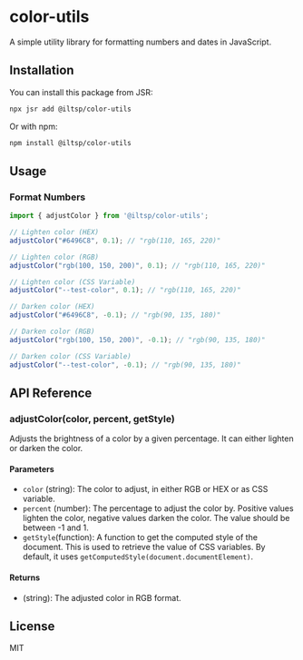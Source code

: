 # color-utils

A simple utility library for formatting numbers and dates in JavaScript.

## Installation

You can install this package from JSR:

```bash
npx jsr add @iltsp/color-utils
```

Or with npm:

```bash
npm install @iltsp/color-utils
```

## Usage

### Format Numbers

```javascript
import { adjustColor } from '@iltsp/color-utils';

// Lighten color (HEX)
adjustColor("#6496C8", 0.1); // "rgb(110, 165, 220)"

// Lighten color (RGB)
adjustColor("rgb(100, 150, 200)", 0.1); // "rgb(110, 165, 220)"

// Lighten color (CSS Variable)
adjustColor("--test-color", 0.1); // "rgb(110, 165, 220)"

// Darken color (HEX)
adjustColor("#6496C8", -0.1); // "rgb(90, 135, 180)"

// Darken color (RGB)
adjustColor("rgb(100, 150, 200)", -0.1); // "rgb(90, 135, 180)"

// Darken color (CSS Variable)
adjustColor("--test-color", -0.1); // "rgb(90, 135, 180)"

```

## API Reference

### adjustColor(color, percent, getStyle)

 Adjusts the brightness of a color by a given percentage. It can either lighten or darken the color.

#### Parameters

- `color` (string): The color to adjust, in either RGB or HEX or as CSS variable.
- `percent` (number): The percentage to adjust the color by. Positive values lighten the color, negative values darken the color. The value should be between -1 and 1.
- `getStyle`(function): A function to get the computed style of the document. This is used to retrieve the value of CSS variables. By default, it uses `getComputedStyle(document.documentElement)`.


#### Returns

- (string): The adjusted color in RGB format.

## License

MIT